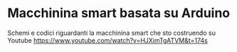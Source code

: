 # Macchinina smart basata su Arduino
Schemi e codici riguardanti la macchinina smart che sto costruendo su Youtube
https://www.youtube.com/watch?v=HJXimTgATVM&t=174s
